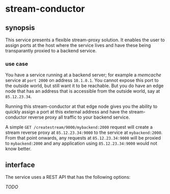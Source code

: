 # stream-conductor
## synopsis
This service presents a flexible stream-proxy solution.
It enables the user to assign ports at the host where the service lives and have these being
transparantly proxied to a backend service.

### use case
You have a service running at a backend server; for example a _memcache_ service at `port 2000` on address `10.1.0.1`.
You cannot expose this port to the outside world, but still want it to be reachable.
But you do have an edge node that has an address that is accessible from the outside world, say at `85.12.23.34`.

Running this stream-conductor at that edge node gives you the ability to quickly assign a port at this external address
and have the stream-conductor reverse proxy all traffic to your backend service.

A simple `GET /createstream/9000/mybackend:2000` request will create a stream reverse proxy at `85.12.23.34:9000` to
the service at `mybackend:2000`.
From that point onwards, any requests at `85.12.23.34:9000` will be proxied to `mybackend:2000` and any application
using `85.12.23.34:9000` would not know better.

## interface
The service uses a REST API that has the following options:

*TODO*